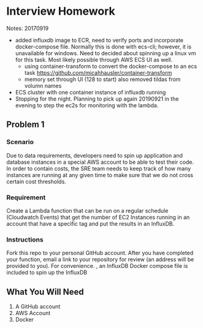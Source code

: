 # Interview Homework

Notes:
20170919 
* added influxdb image to ECR, need to verify ports and incorporate docker-compose file.  Normally this is done with ecs-cli; however, it is unavailable for windows.  Need to decided about spinning up a linux vm for this task.  Most likely possible through AWS ECS UI as well.
	* using container-transform to convert the docker-compose to an ecs task https://github.com/micahhausler/container-transform
	* memory set through UI (128 to start) also removed tildas from volumn names
* ECS cluster with one container instance of influxdb running
* Stopping for the night.  Planning to pick up again 20190921 in the evening to step the ec2s for monitoring with the lambda.


## Problem 1

### Scenario
Due to data requirements, developers need to spin up application and database instances in a special AWS account to be able to test their code.  In order to contain costs, the SRE team needs to keep track of how many instances are running at any given time to make sure that we do not cross certain cost thresholds.

### Requirement
Create a Lambda function that can be run on a regular schedule (Cloudwatch Events) that get the number of EC2 Instances running in an account that have a specific tag and put the results in an InfluxDB.

### Instructions
Fork this repo to your personal GitHub account.  After you have completed your function, email a link to your repository for review (an address will be provided to you).  For convenience. , an InfluxDB Docker compose file is included to spin up the InfluxDB

## What You Will Need
1.  A GitHub account
2.  AWS Account
3.  Docker

